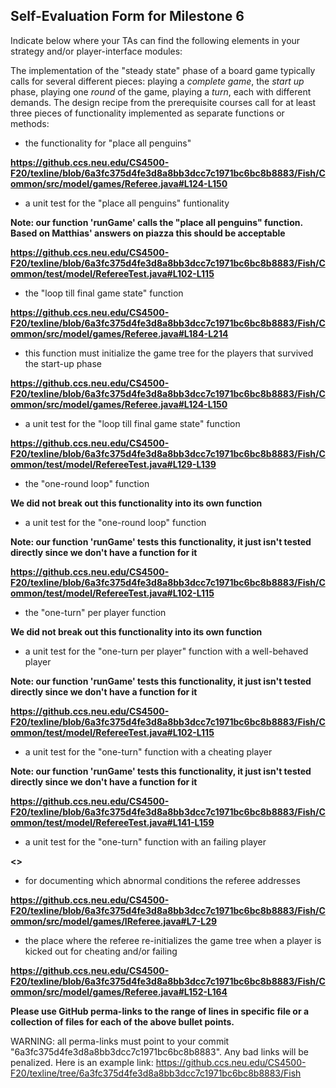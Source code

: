 ## Self-Evaluation Form for Milestone 6

Indicate below where your TAs can find the following elements in your strategy and/or player-interface modules:

The implementation of the "steady state" phase of a board game
typically calls for several different pieces: playing a *complete
game*, the *start up* phase, playing one *round* of the game, playing a *turn*, 
each with different demands. The design recipe from the prerequisite courses call
for at least three pieces of functionality implemented as separate
functions or methods:

- the functionality for "place all penguins"

**<https://github.ccs.neu.edu/CS4500-F20/texline/blob/6a3fc375d4fe3d8a8bb3dcc7c1971bc6bc8b8883/Fish/Common/src/model/games/Referee.java#L124-L150>**

- a unit test for the "place all penguins" funtionality 

**Note: our function 'runGame' calls the "place all penguins" function. Based on Matthias' answers on piazza this should be acceptable**

**<https://github.ccs.neu.edu/CS4500-F20/texline/blob/6a3fc375d4fe3d8a8bb3dcc7c1971bc6bc8b8883/Fish/Common/test/model/RefereeTest.java#L102-L115>**

- the "loop till final game state"  function

**<https://github.ccs.neu.edu/CS4500-F20/texline/blob/6a3fc375d4fe3d8a8bb3dcc7c1971bc6bc8b8883/Fish/Common/src/model/games/Referee.java#L184-L214>**

- this function must initialize the game tree for the players that survived the start-up phase

**<https://github.ccs.neu.edu/CS4500-F20/texline/blob/6a3fc375d4fe3d8a8bb3dcc7c1971bc6bc8b8883/Fish/Common/src/model/games/Referee.java#L124-L150>**

- a unit test for the "loop till final game state"  function

**<https://github.ccs.neu.edu/CS4500-F20/texline/blob/6a3fc375d4fe3d8a8bb3dcc7c1971bc6bc8b8883/Fish/Common/test/model/RefereeTest.java#L129-L139>**

- the "one-round loop" function

**We did not break out this functionality into its own function**

- a unit test for the "one-round loop" function

**Note: our function 'runGame' tests this functionality, it just isn't tested directly since we don't have a function for it**

**<https://github.ccs.neu.edu/CS4500-F20/texline/blob/6a3fc375d4fe3d8a8bb3dcc7c1971bc6bc8b8883/Fish/Common/test/model/RefereeTest.java#L102-L115>**

- the "one-turn" per player function

**We did not break out this functionality into its own function**

- a unit test for the "one-turn per player" function with a well-behaved player 

**Note: our function 'runGame' tests this functionality, it just isn't tested directly since we don't have a function for it**

**<https://github.ccs.neu.edu/CS4500-F20/texline/blob/6a3fc375d4fe3d8a8bb3dcc7c1971bc6bc8b8883/Fish/Common/test/model/RefereeTest.java#L102-L115>**

- a unit test for the "one-turn" function with a cheating player

**Note: our function 'runGame' tests this functionality, it just isn't tested directly since we don't have a function for it**

**<https://github.ccs.neu.edu/CS4500-F20/texline/blob/6a3fc375d4fe3d8a8bb3dcc7c1971bc6bc8b8883/Fish/Common/test/model/RefereeTest.java#L141-L159>**

- a unit test for the "one-turn" function with an failing player 

**<>**

- for documenting which abnormal conditions the referee addresses 

**<https://github.ccs.neu.edu/CS4500-F20/texline/blob/6a3fc375d4fe3d8a8bb3dcc7c1971bc6bc8b8883/Fish/Common/src/model/games/IReferee.java#L7-L29>**

- the place where the referee re-initializes the game tree when a player is kicked out for cheating and/or failing 

**<https://github.ccs.neu.edu/CS4500-F20/texline/blob/6a3fc375d4fe3d8a8bb3dcc7c1971bc6bc8b8883/Fish/Common/src/model/games/Referee.java#L152-L164>**


**Please use GitHub perma-links to the range of lines in specific
file or a collection of files for each of the above bullet points.**

  WARNING: all perma-links must point to your commit "6a3fc375d4fe3d8a8bb3dcc7c1971bc6bc8b8883".
  Any bad links will be penalized.
  Here is an example link:
    <https://github.ccs.neu.edu/CS4500-F20/texline/tree/6a3fc375d4fe3d8a8bb3dcc7c1971bc6bc8b8883/Fish>

